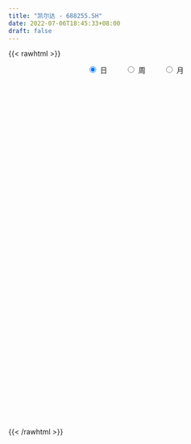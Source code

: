 ```yaml
---
title: "凯尔达 - 688255.SH"
date: 2022-07-06T18:45:33+08:00
draft: false
---
```

{{< rawhtml >}}
    <div style="text-align: center">
        <label style="padding: 1rem;"><input style="margin-right: .5rem" type="radio" name="period" value="D" checked onclick="period_change(this)">日</label>
        <label style="padding: 1rem;"><input style="margin-right: .5rem" type="radio" name="period" value="W" onclick="period_change(this)">周</label>
        <label style="padding: 1rem;"><input style="margin-right: .5rem" type="radio" name="period" value="M" onclick="period_change(this)">月</label>
    </div>
    <div id="chart" style="height: 700px;"></div> 
    <script type="text/javascript">
        const D_v = [121144.18,92315.49,51009.99,32783.74,19687.82,19451.52,19323.77,17352.41,14186.54,19746.36,12512.53,14694.76,14774.39,20033.49,25789.61,25488.59,19075.76,11252.29,12952.58,9939.6,8829.01,8894.88,11818.99,17821.03,12989.07,8003.87,9019.69,6584.22,28457.23,12914.15,11112.26,6770.5,5618.16,7254.96,5219.29,4075.63,4164.83,10054.02,8067.38,16497.18,8487.62,6181.18,3951.84,5425.37,5867.57,2694.61,8688.4,5260.68,5436.72,4150.73,4648.41,5211.15,4260.14,4472.61,3777.02,5424.26,4067.67,3457.98,2896.2,3144.47,3957.15,2706.43,5055.89,2937.31,963.69,4509.21,1929.26,2489.34,1560.71,1538.59,962.7,2647.45,1580.43,1006.55,913.4,990.23,1516.29,1255.07,864.16,1263.42,1923.9,1503.97,2867.27,1109.53,1726.17,940.61,1258.89,2064.42,1005.68,2393.69,3396.61,2637.5,1577.18,3799.86,1790.91,2434.09,1715.58,1654.85,889.2,1062.92,944.4,867.51,825.66,1050.33,1606.57,1320.51,902.6,1025.78,1112.76,952.05,733.94,1691.37,1892.49,1155.37,865.83,812.28,685.53,515.79,571.84,508.59,774.55,879.22,4821.12,2666.92,2865.26,2006.02,1884.69,2297.93,1231.46,1403.71,1369.95,2107.48,1415.52,752.6,597.32,912.21,1925.82,1382.24,1073.58,1377.3,2228.46,1945.97,1995.83,1172.89,1073.0,2699.53,4460.57,6466.99,6543.98,3722.18,3084.77,2661.26,1644.4,1786.68,2490.98,2269.47,1992.42,1798.88,2050.13,4632.69,2844.77,2342.8,1933.77,3512.07,15707.78,9110.93,5214.32,4549.03,3203.18,3891.7,6461.41]
const D_histogram = [0.0,-0.4454472934,-0.9191732665,-1.2777579659,-1.4601396881,-1.4655852552,-1.4739293386,-1.3079856699,-1.1138245354,-0.8834516138,-0.6698009354,-0.4214215538,-0.1933291487,0.0424402601,0.2890724367,0.4746804505,0.4727435993,0.5016146481,0.4514122467,0.4591882936,0.4622829408,0.435700449,0.4694130767,0.5278695318,0.4929064646,0.4154154782,0.3226805018,0.2819526519,0.3391319192,0.3084028153,0.1915735735,0.1017710237,0.0614636941,0.038835659,0.0232809348,0.0352581495,0.0580400346,0.1283871868,0.1881909242,0.2761129159,0.2838849388,0.2658931261,0.247406416,0.1785987741,0.0801745411,0.0230472206,0.0566493178,0.0514162978,0.0507172629,0.0598010347,0.0699367587,0.0519613225,0.0676061818,0.0605915387,0.0721509859,0.1009636673,0.1228954008,0.1084520095,0.0959700695,0.1042984169,0.0828762883,0.0616101751,-0.009637899,-0.0733570742,-0.108428169,-0.2274803796,-0.2877499704,-0.3718163226,-0.3972587818,-0.3581906861,-0.2965128422,-0.1702524268,-0.0741994872,-0.0351313316,-0.0190700177,0.0136813892,0.0685474669,0.0972279429,0.1154288305,0.1347785819,0.1031109308,0.132789056,0.0937599506,0.0875272464,0.0566673862,0.0437691021,0.047172413,0.0247694335,0.0147511133,-0.0323237277,-0.1319922965,-0.2680344399,-0.299793345,-0.2102345552,-0.1962706406,-0.2676252219,-0.2611081354,-0.2029764079,-0.1265655397,-0.0353948327,0.0245905164,0.0631052627,0.0674926924,0.0558495451,0.0167728574,-0.0062177509,0.0037914668,0.0269310516,0.0417098604,0.0522930319,0.0404271863,0.0137442638,-0.0502144037,-0.0574883216,-0.0536098874,-0.0370789112,-0.0427557629,-0.0249427669,0.000334507,0.0296025835,0.0157360786,-0.0059681845,-0.206932202,-0.4167106419,-0.5090243558,-0.6091442475,-0.5288306285,-0.3926746554,-0.2768999139,-0.1576397201,-0.0242184901,0.1034815208,0.2002438291,0.2695334421,0.3231006942,0.3415709738,0.3630998178,0.3935240282,0.4244791671,0.4512623584,0.3542972616,0.2938110726,0.2510321677,0.2203840566,0.2035490299,0.2774769771,0.3527314156,0.475122496,0.5921174719,0.6037975061,0.5245053529,0.4422088979,0.3875008797,0.3265423854,0.2462485567,0.1657798963,0.1343526503,0.135004864,0.1611655578,0.1754105149,0.1044591823,0.1086723893,0.1020928266,0.1335331509,0.313848252,0.2971478957,0.2599067062,0.2232761415,0.1897160009,0.130689271,0.1414599505]
const D_fast = [0.0,-0.5568091168,-1.2603284064,-1.9383525974,-2.4857692416,-2.8576111225,-3.2344375406,-3.3954902893,-3.4797852886,-3.4702752705,-3.4240748259,-3.2810508329,-3.1012907148,-2.854911241,-2.5360109553,-2.2317328289,-2.1154837802,-1.9612090694,-1.8985584091,-1.7759852888,-1.6573199064,-1.5749772859,-1.4239113891,-1.233487551,-1.145224002,-1.1188611189,-1.1309259698,-1.1011656568,-0.9592034097,-0.9128318098,-0.9817676582,-1.0461274521,-1.0710688581,-1.0839879785,-1.093722469,-1.0729307169,-1.0356388232,-0.9331948743,-0.8263434058,-0.6693931851,-0.5906499275,-0.5421684586,-0.4988035647,-0.5229615132,-0.6013421109,-0.6527076263,-0.6049431996,-0.5973221451,-0.5853418643,-0.5613078338,-0.5336879201,-0.5386730257,-0.5061266209,-0.4979933793,-0.4683961857,-0.4143425875,-0.3616870038,-0.3490173927,-0.3375068153,-0.3031038637,-0.3038069202,-0.3096704896,-0.3833280384,-0.4653864822,-0.5275646193,-0.7034869248,-0.8356940082,-1.0127144411,-1.1374715957,-1.1879511716,-1.2004015382,-1.1167042295,-1.0392011617,-1.008915839,-0.9976220295,-0.9614502753,-0.8894473309,-0.8364598692,-0.789401774,-0.7363573771,-0.7422472955,-0.6793719063,-0.6949610241,-0.6793119166,-0.6960049303,-0.6979609389,-0.6827645247,-0.6989751458,-0.7053056877,-0.7604614606,-0.8931281036,-1.0961788569,-1.2028860983,-1.1658859473,-1.2009896928,-1.3392505796,-1.398010527,-1.3906229014,-1.3458534181,-1.2635314193,-1.1973984411,-1.1431073791,-1.1218467763,-1.1195275374,-1.1544110108,-1.1789560567,-1.1679989724,-1.1381266246,-1.1129203507,-1.0892639213,-1.0910229703,-1.1142698268,-1.1907820952,-1.2124280936,-1.2219521312,-1.2146908827,-1.2310566752,-1.219479371,-1.1941184703,-1.1574497479,-1.1673822332,-1.1905785424,-1.4432756104,-1.7572317108,-1.9768015136,-2.2292074672,-2.2811015053,-2.243114196,-2.196564433,-2.1167141692,-1.9893475618,-1.8357771707,-1.688953905,-1.5522809316,-1.4179385059,-1.3140754829,-1.2017716844,-1.0729664669,-0.9358915363,-0.7962927554,-0.8046835367,-0.7917169576,-0.7717378206,-0.7472899175,-0.7132376867,-0.5699404952,-0.4065032028,-0.1653314985,0.0996928454,0.2623222561,0.3141564411,0.3424122107,0.3845794123,0.4052565143,0.3865248249,0.3475011385,0.3496620551,0.3840654848,0.4505175681,0.5086151539,0.4637786168,0.4951599212,0.5141035652,0.5789271772,0.8377043413,0.8952909588,0.923026446,0.9422149166,0.9560837763,0.9297293641,0.9758650313]
const D_slow = [0.0,-0.1113618234,-0.34115514,-0.6605946315,-1.0256295535,-1.3920258673,-1.7605082019,-2.0875046194,-2.3659607533,-2.5868236567,-2.7542738906,-2.859629279,-2.9079615662,-2.8973515011,-2.825083392,-2.7064132794,-2.5882273795,-2.4628237175,-2.3499706558,-2.2351735824,-2.1196028472,-2.0106777349,-1.8933244658,-1.7613570828,-1.6381304667,-1.5342765971,-1.4536064717,-1.3831183087,-1.2983353289,-1.2212346251,-1.1733412317,-1.1478984758,-1.1325325522,-1.1228236375,-1.1170034038,-1.1081888664,-1.0936788578,-1.0615820611,-1.01453433,-0.945506101,-0.8745348663,-0.8080615848,-0.7462099808,-0.7015602873,-0.681516652,-0.6757548468,-0.6615925174,-0.6487384429,-0.6360591272,-0.6211088685,-0.6036246788,-0.5906343482,-0.5737328027,-0.5585849181,-0.5405471716,-0.5153062548,-0.4845824046,-0.4574694022,-0.4334768848,-0.4074022806,-0.3866832085,-0.3712806648,-0.3736901395,-0.392029408,-0.4191364503,-0.4760065452,-0.5479440378,-0.6408981185,-0.7402128139,-0.8297604854,-0.903888696,-0.9464518027,-0.9650016745,-0.9737845074,-0.9785520118,-0.9751316645,-0.9579947978,-0.9336878121,-0.9048306045,-0.871135959,-0.8453582263,-0.8121609623,-0.7887209746,-0.766839163,-0.7526723165,-0.741730041,-0.7299369377,-0.7237445793,-0.720056801,-0.7281377329,-0.761135807,-0.828144417,-0.9030927533,-0.9556513921,-1.0047190522,-1.0716253577,-1.1369023915,-1.1876464935,-1.2192878784,-1.2281365866,-1.2219889575,-1.2062126418,-1.1893394687,-1.1753770825,-1.1711838681,-1.1727383058,-1.1717904392,-1.1650576762,-1.1546302111,-1.1415569532,-1.1314501566,-1.1280140906,-1.1405676916,-1.154939772,-1.1683422438,-1.1776119716,-1.1883009123,-1.194536604,-1.1944529773,-1.1870523314,-1.1831183118,-1.1846103579,-1.2363434084,-1.3405210689,-1.4677771578,-1.6200632197,-1.7522708768,-1.8504395406,-1.9196645191,-1.9590744491,-1.9651290717,-1.9392586915,-1.8891977342,-1.8218143737,-1.7410392001,-1.6556464567,-1.5648715022,-1.4664904952,-1.3603707034,-1.2475551138,-1.1589807984,-1.0855280302,-1.0227699883,-0.9676739741,-0.9167867167,-0.8474174724,-0.7592346185,-0.6404539945,-0.4924246265,-0.34147525,-0.2103489117,-0.0997966873,-0.0029214673,0.078714129,0.1402762682,0.1817212422,0.2153094048,0.2490606208,0.2893520103,0.333204639,0.3593194346,0.3864875319,0.4120107385,0.4453940263,0.5238560893,0.5981430632,0.6631197397,0.7189387751,0.7663677754,0.7990400931,0.8344050807]
const D_data = [['2021-10-25', 44.8, 52.18, 44.1, 58.68],['2021-10-26', 50.0, 45.2, 45.01, 50.0],['2021-10-27', 44.44, 41.77, 41.44, 44.69],['2021-10-28', 41.01, 40.0, 39.56, 41.9],['2021-10-29', 40.8, 39.52, 39.41, 40.8],['2021-11-01', 39.3, 39.88, 38.41, 40.49],['2021-11-02', 40.13, 38.4, 38.4, 40.84],['2021-11-03', 38.51, 39.62, 38.02, 40.58],['2021-11-04', 40.19, 39.66, 39.57, 40.19],['2021-11-05', 39.9, 40.11, 39.61, 41.32],['2021-11-08', 40.03, 40.1, 39.5, 40.66],['2021-11-09', 40.21, 40.95, 39.9, 41.23],['2021-11-10', 40.82, 41.33, 40.6, 42.0],['2021-11-11', 41.33, 42.21, 41.01, 42.67],['2021-11-12', 42.0, 43.38, 41.6, 43.76],['2021-11-15', 43.38, 43.7, 42.98, 44.58],['2021-11-16', 43.12, 41.85, 41.77, 43.76],['2021-11-17', 41.96, 42.34, 41.96, 42.81],['2021-11-18', 42.57, 41.33, 41.2, 42.85],['2021-11-19', 41.6, 41.98, 41.31, 42.15],['2021-11-22', 42.08, 42.01, 41.88, 42.76],['2021-11-23', 41.85, 41.64, 41.48, 42.13],['2021-11-24', 41.88, 42.5, 41.61, 42.6],['2021-11-25', 42.7, 43.2, 42.15, 43.63],['2021-11-26', 43.0, 42.26, 41.89, 43.0],['2021-11-29', 41.63, 41.56, 41.53, 41.88],['2021-11-30', 41.82, 40.99, 40.84, 42.14],['2021-12-01', 40.54, 41.32, 40.54, 41.41],['2021-12-02', 42.0, 42.65, 42.0, 43.99],['2021-12-03', 42.33, 41.7, 41.26, 42.8],['2021-12-06', 41.35, 40.25, 40.08, 41.57],['2021-12-07', 40.36, 39.98, 39.81, 40.65],['2021-12-08', 39.99, 40.15, 39.84, 40.33],['2021-12-09', 40.16, 40.08, 39.97, 40.23],['2021-12-10', 40.06, 39.93, 39.84, 40.16],['2021-12-13', 39.92, 40.13, 39.9, 40.38],['2021-12-14', 40.25, 40.24, 39.97, 40.31],['2021-12-15', 40.33, 41.01, 40.1, 41.13],['2021-12-16', 41.11, 41.21, 40.46, 41.33],['2021-12-17', 41.23, 42.01, 40.85, 42.38],['2021-12-20', 42.0, 41.36, 41.25, 42.42],['2021-12-21', 41.45, 41.11, 40.73, 41.45],['2021-12-22', 41.14, 41.1, 40.9, 41.46],['2021-12-23', 41.23, 40.3, 40.23, 41.25],['2021-12-24', 40.26, 39.48, 39.46, 40.3],['2021-12-27', 39.6, 39.52, 39.44, 39.89],['2021-12-28', 39.52, 40.53, 39.45, 40.96],['2021-12-29', 40.12, 40.07, 39.8, 40.3],['2021-12-30', 40.01, 40.06, 39.98, 40.35],['2021-12-31', 40.03, 40.16, 40.03, 40.3],['2022-01-04', 40.31, 40.19, 40.07, 40.39],['2022-01-05', 40.19, 39.78, 39.64, 40.3],['2022-01-06', 39.58, 40.16, 39.58, 40.2],['2022-01-07', 40.36, 39.87, 39.8, 40.36],['2022-01-10', 40.04, 40.09, 39.64, 40.19],['2022-01-11', 40.11, 40.41, 40.0, 40.53],['2022-01-12', 40.28, 40.48, 40.11, 40.67],['2022-01-13', 40.59, 40.07, 40.03, 40.61],['2022-01-14', 40.03, 40.04, 39.88, 40.17],['2022-01-17', 40.24, 40.31, 39.85, 40.45],['2022-01-18', 40.32, 39.92, 39.41, 40.32],['2022-01-19', 39.9, 39.81, 39.75, 40.01],['2022-01-20', 39.84, 38.9, 38.89, 39.95],['2022-01-21', 38.91, 38.54, 38.36, 38.95],['2022-01-24', 38.54, 38.5, 38.32, 38.72],['2022-01-25', 38.29, 36.83, 36.69, 38.38],['2022-01-26', 36.55, 36.8, 36.55, 37.31],['2022-01-27', 36.76, 35.76, 35.5, 36.96],['2022-01-28', 35.95, 35.79, 35.29, 36.35],['2022-02-07', 36.56, 36.22, 35.85, 36.56],['2022-02-08', 36.05, 36.39, 36.03, 36.43],['2022-02-09', 38.0, 37.39, 36.61, 38.0],['2022-02-10', 37.35, 37.38, 36.51, 37.41],['2022-02-11', 37.38, 36.85, 36.85, 37.38],['2022-02-14', 36.6, 36.55, 36.5, 37.16],['2022-02-15', 36.88, 36.75, 36.58, 37.1],['2022-02-16', 37.0, 37.16, 36.9, 37.28],['2022-02-17', 37.28, 36.99, 36.7, 37.5],['2022-02-18', 36.95, 36.94, 36.58, 37.09],['2022-02-21', 36.74, 37.03, 36.74, 37.06],['2022-02-22', 36.85, 36.33, 36.25, 36.99],['2022-02-23', 36.52, 37.07, 36.5, 37.07],['2022-02-24', 36.9, 36.16, 35.89, 37.43],['2022-02-25', 36.35, 36.41, 36.35, 37.0],['2022-02-28', 36.5, 35.95, 35.51, 36.52],['2022-03-01', 36.24, 35.99, 35.7, 36.25],['2022-03-02', 35.8, 36.1, 35.75, 36.22],['2022-03-03', 36.1, 35.65, 35.55, 36.5],['2022-03-04', 35.67, 35.63, 35.51, 35.98],['2022-03-07', 35.39, 34.9, 34.86, 35.54],['2022-03-08', 34.9, 33.67, 33.53, 34.9],['2022-03-09', 33.69, 32.3, 31.5, 33.92],['2022-03-10', 32.58, 32.8, 32.58, 32.99],['2022-03-11', 32.5, 34.14, 32.08, 34.77],['2022-03-14', 34.14, 33.17, 33.1, 34.14],['2022-03-15', 33.01, 31.61, 31.51, 33.02],['2022-03-16', 31.0, 32.04, 31.0, 32.9],['2022-03-17', 33.0, 32.51, 32.37, 33.0],['2022-03-18', 32.21, 32.8, 32.21, 32.98],['2022-03-21', 33.0, 33.2, 32.61, 33.2],['2022-03-22', 33.25, 33.04, 32.8, 33.48],['2022-03-23', 33.07, 32.9, 32.85, 33.28],['2022-03-24', 32.69, 32.47, 32.32, 32.92],['2022-03-25', 32.38, 32.13, 31.99, 32.69],['2022-03-28', 32.01, 31.51, 31.21, 32.05],['2022-03-29', 31.52, 31.38, 31.06, 31.7],['2022-03-30', 31.38, 31.59, 31.3, 31.7],['2022-03-31', 31.5, 31.69, 31.36, 31.87],['2022-04-01', 31.66, 31.55, 31.48, 31.98],['2022-04-06', 31.56, 31.44, 31.04, 31.62],['2022-04-07', 31.29, 31.03, 31.01, 31.41],['2022-04-08', 31.03, 30.6, 30.13, 31.05],['2022-04-11', 30.61, 29.71, 29.54, 30.79],['2022-04-12', 29.71, 30.02, 29.01, 30.04],['2022-04-13', 29.54, 29.94, 29.39, 30.5],['2022-04-14', 30.24, 29.95, 29.87, 30.26],['2022-04-15', 29.68, 29.5, 29.43, 29.86],['2022-04-18', 29.3, 29.63, 29.18, 29.91],['2022-04-19', 29.78, 29.66, 29.5, 29.89],['2022-04-20', 29.88, 29.7, 29.44, 29.88],['2022-04-21', 29.8, 29.05, 28.79, 29.8],['2022-04-22', 28.88, 28.69, 28.68, 29.15],['2022-04-25', 28.32, 25.58, 25.03, 28.32],['2022-04-26', 25.58, 23.92, 23.73, 25.68],['2022-04-27', 23.88, 24.0, 22.35, 24.2],['2022-04-28', 23.98, 22.71, 22.66, 24.38],['2022-04-29', 22.73, 24.22, 22.72, 24.34],['2022-05-05', 24.5, 24.88, 23.6, 25.49],['2022-05-06', 24.11, 24.77, 24.06, 24.88],['2022-05-09', 24.77, 25.0, 24.54, 25.4],['2022-05-10', 24.4, 25.51, 24.27, 25.69],['2022-05-11', 25.61, 25.9, 25.61, 26.37],['2022-05-12', 25.88, 25.97, 25.54, 26.17],['2022-05-13', 26.08, 26.0, 25.77, 26.3],['2022-05-16', 26.26, 26.12, 25.92, 26.48],['2022-05-17', 25.91, 25.9, 25.6, 26.22],['2022-05-18', 25.85, 26.1, 25.85, 26.44],['2022-05-19', 25.99, 26.44, 25.81, 26.55],['2022-05-20', 26.44, 26.74, 26.26, 26.79],['2022-05-23', 26.32, 27.01, 26.31, 27.48],['2022-05-24', 27.08, 25.42, 25.4, 27.15],['2022-05-25', 25.29, 25.55, 25.22, 25.69],['2022-05-26', 25.56, 25.56, 25.05, 25.71],['2022-05-27', 25.74, 25.56, 25.35, 25.92],['2022-05-30', 25.3, 25.64, 25.3, 25.85],['2022-05-31', 25.69, 27.0, 25.57, 27.0],['2022-06-01', 26.6, 27.56, 26.52, 28.0],['2022-06-02', 27.56, 28.92, 27.56, 29.19],['2022-06-06', 29.0, 29.85, 29.0, 30.53],['2022-06-07', 29.73, 29.3, 29.0, 30.0],['2022-06-08', 29.0, 28.39, 27.82, 29.0],['2022-06-09', 28.44, 28.28, 27.84, 28.76],['2022-06-10', 28.0, 28.58, 27.92, 28.68],['2022-06-13', 28.58, 28.48, 28.32, 28.8],['2022-06-14', 28.3, 28.1, 27.6, 28.3],['2022-06-15', 28.3, 27.85, 27.82, 28.4],['2022-06-16', 27.77, 28.31, 27.77, 28.67],['2022-06-17', 28.1, 28.77, 27.99, 28.98],['2022-06-20', 28.7, 29.32, 28.68, 29.4],['2022-06-21', 28.98, 29.46, 28.87, 30.88],['2022-06-22', 29.4, 28.4, 28.1, 29.43],['2022-06-23', 28.61, 29.3, 28.31, 29.54],['2022-06-24', 29.65, 29.3, 29.06, 29.65],['2022-06-27', 29.3, 30.0, 29.15, 30.67],['2022-06-28', 29.85, 32.69, 29.5, 34.25],['2022-06-29', 33.09, 30.99, 30.97, 33.41],['2022-06-30', 30.91, 30.9, 30.58, 31.75],['2022-07-01', 31.0, 31.0, 30.18, 31.43],['2022-07-04', 30.9, 31.12, 30.61, 31.34],['2022-07-05', 31.26, 30.79, 30.29, 31.26],['2022-07-06', 30.5, 31.76, 30.5, 32.27]]
const W_v = [316941.22,90060.6,87804.78,78708.82,60352.98,64979.16,35975.17,42859.04,29913.58,26231.14,18592.31,19623.13,17801.25,11452.21,7735.72,5539.15,8668.09,6995.77,13804.84,8484.63,4750.82,5968.22,3377.36,5411.5,3249.99,14244.01,3529.39,7049.26,5891.17,8720.45,14700.09,17656.59,10338.43,13804.16,38094.13,13556.29]
const W_histogram = [0.0,0.0376524217,0.2678763711,0.3080926692,0.3336191173,0.2942328905,0.138335358,0.1629659142,0.004885942,-0.0545830716,-0.1109059108,-0.1326953502,-0.2379707442,-0.4692845034,-0.5232559252,-0.5239538623,-0.5295971789,-0.5527916885,-0.6298216686,-0.7255484992,-0.7835644883,-0.8073732668,-0.8302659015,-0.8590645509,-0.8695901988,-1.099701589,-1.1325111344,-0.9939585419,-0.7842678598,-0.6617239427,-0.3089854879,-0.0658778047,0.1297448389,0.3067522083,0.536780382,0.7267704768]
const W_fast = [0.0,0.0470655271,0.3442585693,0.4614980347,0.5704292622,0.6046012579,0.483287565,0.5486595997,0.391801113,0.3186863315,0.2346370146,0.1796737377,0.0149056576,-0.3337292275,-0.5185146306,-0.6502010332,-0.7882436446,-0.9496360763,-1.1841214736,-1.461235429,-1.7151425401,-1.9407946353,-2.1712537454,-2.4148185325,-2.6427417301,-3.1477785176,-3.4637158466,-3.5736528896,-3.5600291724,-3.602916241,-3.3274241581,-3.1007859261,-2.8727270728,-2.6190316513,-2.2548083821,-1.8831256682]
const W_slow = [0.0,0.0094131054,0.0763821982,0.1534053655,0.2368101448,0.3103683674,0.344952207,0.3856936855,0.386915171,0.3732694031,0.3455429254,0.3123690879,0.2528764018,0.1355552759,0.0047412946,-0.1262471709,-0.2586464657,-0.3968443878,-0.554299805,-0.7356869298,-0.9315780518,-1.1334213685,-1.3409878439,-1.5557539816,-1.7731515313,-2.0480769286,-2.3312047122,-2.5796943476,-2.7757613126,-2.9411922983,-3.0184386702,-3.0349081214,-3.0024719117,-2.9257838596,-2.7915887641,-2.6098961449]
const W_data = [['2021-10-29', 44.8, 39.52, 39.41, 58.68],['2021-11-05', 39.3, 40.11, 38.02, 41.32],['2021-11-12', 40.03, 43.38, 39.5, 43.76],['2021-11-19', 43.38, 41.98, 41.2, 44.58],['2021-11-26', 42.08, 42.26, 41.48, 43.63],['2021-12-03', 41.63, 41.7, 40.54, 43.99],['2021-12-10', 41.35, 39.93, 39.81, 41.57],['2021-12-17', 39.92, 42.01, 39.9, 42.38],['2021-12-24', 42.0, 39.48, 39.46, 42.42],['2021-12-31', 39.6, 40.16, 39.44, 40.96],['2022-01-07', 40.31, 39.87, 39.58, 40.39],['2022-01-14', 40.04, 40.04, 39.64, 40.67],['2022-01-21', 40.24, 38.54, 38.36, 40.45],['2022-01-28', 38.54, 35.79, 35.29, 38.72],['2022-02-11', 36.56, 36.85, 35.85, 38.0],['2022-02-18', 36.6, 36.94, 36.5, 37.5],['2022-02-25', 36.74, 36.41, 35.89, 37.43],['2022-03-04', 36.5, 35.63, 35.51, 36.52],['2022-03-11', 35.39, 34.14, 31.5, 35.54],['2022-03-18', 34.14, 32.8, 31.0, 34.14],['2022-03-25', 33.0, 32.13, 31.99, 33.48],['2022-04-01', 32.01, 31.55, 31.06, 32.05],['2022-04-08', 31.56, 30.6, 30.13, 31.62],['2022-04-15', 30.61, 29.5, 29.01, 30.79],['2022-04-22', 29.3, 28.69, 28.68, 29.91],['2022-04-29', 28.32, 24.22, 22.35, 28.32],['2022-05-06', 24.5, 24.77, 23.6, 25.49],['2022-05-13', 24.77, 26.0, 24.27, 26.37],['2022-05-20', 26.26, 26.74, 25.6, 26.79],['2022-05-27', 26.32, 25.56, 25.05, 27.48],['2022-06-02', 25.3, 28.92, 25.3, 29.19],['2022-06-10', 29.0, 28.58, 27.82, 30.53],['2022-06-17', 28.58, 28.77, 27.6, 28.98],['2022-06-24', 28.7, 29.3, 28.1, 30.88],['2022-07-01', 29.3, 31.0, 29.15, 34.25],['2022-07-08', 30.9, 31.76, 30.29, 32.27]]
const M_v = [316941.22,333950.74,182934.53,67468.9,23669.13,37165.35,27395.62,28962.8,86271.84,18105.32]
const M_histogram = [0.0,0.0938119658,0.0945112329,-0.1893173326,-0.3470781594,-0.6988350993,-1.3570072789,-1.5155081731,-1.2775859738,-0.9947595555]
const M_fast = [0.0,0.1172649573,0.1415920325,-0.1895658661,-0.4340962327,-0.9605619475,-1.9579859468,-2.4953638842,-2.5768381784,-2.542701649]
const M_slow = [0.0,0.0234529915,0.0470807997,-0.0002485335,-0.0870180733,-0.2617268482,-0.6009786679,-0.9798557112,-1.2992522046,-1.5479420935]
const M_data = [['2021-10-29', 44.8, 39.52, 39.41, 58.68],['2021-11-30', 39.3, 40.99, 38.02, 44.58],['2021-12-31', 40.54, 40.16, 39.44, 43.99],['2022-01-28', 40.31, 35.79, 35.29, 40.67],['2022-02-28', 36.56, 35.95, 35.51, 38.0],['2022-03-31', 36.24, 31.69, 31.0, 36.5],['2022-04-29', 31.66, 24.22, 22.35, 31.98],['2022-05-31', 24.5, 27.0, 23.6, 27.48],['2022-06-30', 26.6, 30.9, 26.52, 34.25],['2022-07-29', 31.0, 31.76, 30.18, 32.27]]
        const D_a = [null,null,null,null,null,null,null,38.02,null,null,null,null,null,null,null,44.58,null,null,null,null,null,null,null,null,null,null,null,null,null,null,null,39.81,null,null,null,null,null,null,null,null,42.42,null,null,null,null,39.44,null,null,null,null,null,null,null,null,null,null,40.67,null,null,null,null,null,null,null,null,null,null,null,35.29,null,null,null,null,null,null,null,null,37.5,null,null,null,null,null,null,null,null,null,null,null,null,null,null,null,null,null,null,31.0,null,null,null,33.48,null,null,null,null,null,null,null,null,null,null,null,null,29.01,null,null,null,null,29.89,null,null,null,null,null,22.35,null,null,null,null,null,null,null,null,null,null,null,null,null,null,27.48,null,null,null,null,25.3,null,null,null,30.53,null,null,null,null,null,27.6,null,null,null,null,null,null,null,null,null,34.25,null,null,null,null,null,null]
const W_a = [null,38.02,null,null,null,null,null,null,42.42,null,null,null,null,null,null,null,null,null,null,null,null,null,null,null,null,22.35,null,null,null,null,null,30.53,null,null,null,null]
const M_a = [null,null,null,null,null,null,22.35,null,null,null]
        const D_b = [[{ coord: ['2021-11-03', 42.42] }, { coord: ['2022-01-12', 39.81] }],[{ coord: ['2022-04-27', 27.48] }, { coord: ['2022-06-06', 25.3] }]]
const W_b = []
const M_b = []
    </script>
{{< /rawhtml >}}